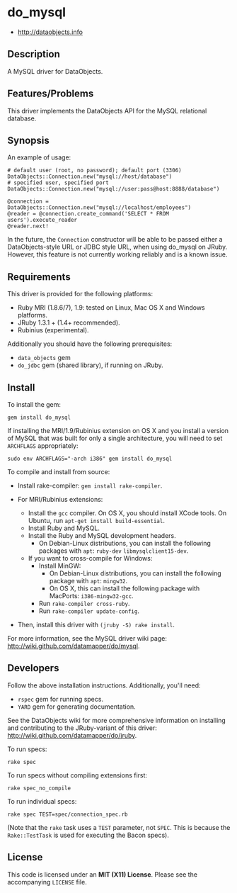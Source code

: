 # do_mysql

* <http://dataobjects.info>

## Description

A MySQL driver for DataObjects.

## Features/Problems

This driver implements the DataObjects API for the MySQL relational database.

## Synopsis

An example of usage:

    # default user (root, no password); default port (3306)
    DataObjects::Connection.new("mysql://host/database")
    # specified user, specified port
    DataObjects::Connection.new("mysql://user:pass@host:8888/database")

    @connection = DataObjects::Connection.new("mysql://localhost/employees")
    @reader = @connection.create_command('SELECT * FROM users').execute_reader
    @reader.next!

In the future, the `Connection` constructor will be able to be passed either a
DataObjects-style URL or JDBC style URL, when using do\_mysql on JRuby. However,
this feature is not currently working reliably and is a known issue.

## Requirements

This driver is provided for the following platforms:
 * Ruby MRI (1.8.6/7), 1.9: tested on Linux, Mac OS X and Windows platforms.
 * JRuby 1.3.1 + (1.4+ recommended).
 * Rubinius (experimental).

Additionally you should have the following prerequisites:
 * `data_objects` gem
 * `do_jdbc` gem (shared library), if running on JRuby.

## Install

To install the gem:

    gem install do_mysql

If installing the MRI/1.9/Rubinius extension on OS X and you install a version
of MySQL that was built for only a single architecture, you will need to set
`ARCHFLAGS` appropriately:

    sudo env ARCHFLAGS="-arch i386" gem install do_mysql

To compile and install from source:

* Install rake-compiler: `gem install rake-compiler`.

* For MRI/Rubinius extensions:
  * Install the `gcc` compiler. On OS X, you should install XCode tools. On
    Ubuntu, run `apt-get install build-essential`.
  * Install Ruby and MySQL.
  * Install the Ruby and MySQL development headers.
    * On Debian-Linux distributions, you can install the following packages
      with `apt`: `ruby-dev` `libmysqlclient15-dev`.
  * If you want to cross-compile for Windows:
    * Install MinGW:
      * On Debian-Linux distributions, you can install the following package
        with `apt`: `mingw32`.
      * On OS X, this can install the following package with MacPorts: `i386-mingw32-gcc`.
    * Run `rake-compiler cross-ruby`.
    * Run `rake-compiler update-config`.

 * Then, install this driver with `(jruby -S) rake install`.

For more information, see the MySQL driver wiki page:
<http://wiki.github.com/datamapper/do/mysql>.

## Developers

Follow the above installation instructions. Additionally, you'll need:
  * `rspec` gem for running specs.
  * `YARD` gem for generating documentation.

See the DataObjects wiki for more comprehensive information on installing and
contributing to the JRuby-variant of this driver:
<http://wiki.github.com/datamapper/do/jruby>.

To run specs:

    rake spec

To run specs without compiling extensions first:

    rake spec_no_compile

To run individual specs:

    rake spec TEST=spec/connection_spec.rb

(Note that the `rake` task uses a `TEST` parameter, not `SPEC`. This is because
the `Rake::TestTask` is used for executing the Bacon specs).

## License

This code is licensed under an **MIT (X11) License**. Please see the
accompanying `LICENSE` file.
